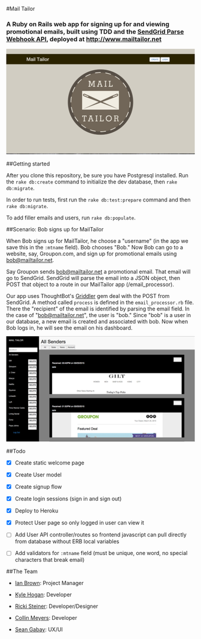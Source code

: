 #Mail Tailor
### A Ruby on Rails web app for signing up for and viewing promotional emails, built using TDD and the [SendGrid Parse Webhook API](https://sendgrid.com/docs/API_Reference/Webhooks/parse.html), deployed at http://www.mailtailor.net

![MailTailor FrontPage](https://raw.githubusercontent.com/Erstwhile-Earthworms/mail-tailor/master/app/assets/images/MailTailorFrontPageScreenshot.png)

##Getting started

After you clone this repository, be sure you have Postgresql installed.  Run the `rake db:create` command to initialize the dev database, then `rake db:migrate`.

In order to run tests, first run the `rake db:test:prepare` command and then `rake db:migrate`.

To add filler emails and users, run `rake db:populate`.  

##Scenario:  Bob signs up for MailTailor

When Bob signs up for MailTailor, he choose a "username" (in the app we save this in the `:mtname` field).  Bob chooses "Bob."  Now Bob can go to a website, say, Groupon.com, and sign up for promotional emails using bob@mailtailor.net.

Say Groupon sends bob@mailtailor.net a promotional email.  That email will go to SendGrid.  SendGrid will parse the email into a JSON object, then POST that object to a route in our MailTailor app (/email_processor).

Our app uses ThoughtBot's [Griddler](https://github.com/thoughtbot/griddler) gem deal with the POST from SendGrid.  A method called `process` is defined in the `email_processor.rb` file.  There the "recipient" of the email is identified by parsing the email field. In the case of "bob@mailtailor.net", the user is "bob."   Since "bob" is a user in our database, a new email is created and associated with bob.  Now when Bob logs in, he will see the email on his dashboard.

![MailTailor Dashboard](https://raw.githubusercontent.com/Erstwhile-Earthworms/mail-tailor/master/app/assets/images/MailTailorDashboardScreenshot.png)


##Todo

-  [X]  Create static welcome page

-  [X]  Create User model

-  [X]  Create signup flow

-  [X]  Create login sessions (sign in and sign out)

-  [X]  Deploy to Heroku

-  [X]  Protect User page so only logged in user can view it

-  [ ]  Add User API controller/routes so frontend javascript can pull directly from database without ERB local variables

-  [ ]  Add validators for `:mtname` field (must be unique, one word, no special characters that break email)

##The Team

-  [Ian Brown](http://www.linkedin.com/in/ianmichaelbrown/en):  Project Manager

-  [Kyle Hogan](https://github.com/kyle1980):  Developer

-  [Ricki Steiner](https://github.com/Rickisteiner):  Developer/Designer

-  [Collin Meyers](https://github.com/cfmeyers):  Developer

-  [Sean Gabay](http://www.linkedin.com/pub/sean-gabay/53/a35/2a1/en):  UX/UI






